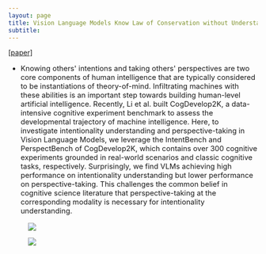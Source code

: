 ```yaml
---
layout: page
title: Vision Language Models Know Law of Conservation without Understanding More-or-Less
subtitle:
---
```


[//]: # (<h3 style='margin-bottom: 10pt;'>Topics</h3>)


<div class="assets">
<a href="https://arxiv.org/abs/2410.00332" target="_blank">[paper]</a>
</div>

<div class='description' style='font-size: 11pt;margin-bottom: 10pt'>

<ul>
    <li>Knowing others' intentions and taking others' perspectives are two core components of human intelligence that are typically considered to be instantiations of theory-of-mind. Infiltrating machines with these abilities is an important step towards building human-level artificial intelligence. Recently, Li et al. built CogDevelop2K, a data-intensive cognitive experiment benchmark to assess the developmental trajectory of machine intelligence. Here, to investigate intentionality understanding and perspective-taking in Vision Language Models, we leverage the IntentBench and PerspectBench of CogDevelop2K, which contains over 300 cognitive experiments grounded in real-world scenarios and classic cognitive tasks, respectively. Surprisingly, we find VLMs achieving high performance on intentionality understanding but lower performance on perspective-taking. This challenges the common belief in cognitive science literature that perspective-taking at the corresponding modality is necessary for intentionality understanding.</li>
</ul>

<figure>
    <img src="/img/CogDevelop2K/System2ReasoningScale_Intentionality/case_2.pdf">
</figure>

<figure>
    <img src="/img/CogDevelop2K/System2ReasoningScale_Intentionality/case_6.pdf">
</figure>

</div>
